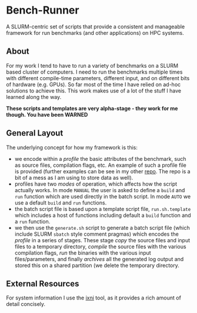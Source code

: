 Bench-Runner
============

A SLURM-centric set of scripts that provide a consistent and manageable
framework for run benchmarks (and other applications) on HPC systems.

About
-----

For my work I tend to have to run a variety of benchmarks on a SLURM based
cluster of computers. I need to run the benchmarks multiple times with
different compile-time parameters, different input, and on different
bits of hardware (e.g. GPUs). So far most of the time I have relied on
ad-hoc solutions to achieve this. This work makes use of a lot of the
stuff I have learned along the way.

**These scripts and templates are very alpha-stage - they work for me
though. You have been WARNED**

General Layout
--------------

The underlying concept for how my framework is this:

- we encode within a _profile_ the basic attributes of the benchmark,
  such as source files, compilation flags, etc. An example of such
  a profile file is provided (further examples can be see in my other
  [repo][1]. The repo is a bit of a mess as I am using to store data
  as well).
- profiles have two _modes_ of operation, which affects how the script
  actually works. In mode `MANUAL` the user is asked to define a `build`
  and `run` function which are used directly in the batch script. In mode
  `AUTO` we use a default `build` and `run` functions.
- the batch script file is based upon a template script file,
  `run.sh.template` which includes a host of functions including default
  a `build` function and a `run` function.
- we then use the `generate.sh` script to generate a batch script file
  (which include SLURM `sbatch` style comment pragmas) which encodes
  the _profile_ in a series of stages. These stage _copy_ the source
  files and input files to a temporary directory, _compile_ the source
  files with the various compilation flags, _run_ the binaries with
  the various input files/parameters, and finally _archives_ all the
  generated log output and stored this on a shared partition (we delete
  the temporary directory.

External Resources
------------------

For system information I use the [ixni][10] tool, as it provides a
rich amount of detail concisely.

[1]: https://www.macs.hw.ac.uk/gitlab/hans/benchmark-profiles
[10]: https://github.com/smxi/inxi
